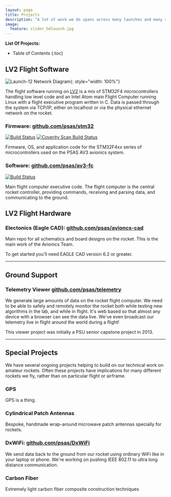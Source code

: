 ```yaml
---
layout: page
title: Projects
description: "A lot of work we do spans across many launches and many rockets. Many of our special projects come from deep needs in the aerospace world for solutions"
image:
  feature: slider_hdlaunch.jpg
---
```


**List Of Projects:**

* Table of Contents
{:toc}


## LV2 Flight Software

![Launch-12 Network Diagram](http://psas.github.io/Launch-12/avionics/network_diagram.svg){: style="width: 100%"}

The flight software running on [LV2](/rockets/#LV22) is a mix of STM32F4 microcontrollers handling low level code and an Intel Atom main Flight Computer running Linux with a flight executive program written in C. Data is passed through the system via TCP/IP, either on localhost or via the physical ethernet network on the rocket.


### Firmware: [github.com/psas/stm32](https://github.com/psas/stm32)

[![Build Status](https://travis-ci.org/psas/stm32.svg)](https://travis-ci.org/psas/stm32)
[![Coverity Scan Build Status](https://scan.coverity.com/projects/1787/badge.svg)](https://scan.coverity.com/projects/1787)

Firmware, OS, and application code for the STM32F4xx series of microcontrollers used on the PSAS AV3 avionics system.


### Software: [github.com/psas/av3-fc](https://github.com/psas/av3-fc)

[![Build Status](https://travis-ci.org/psas/av3-fc.svg)](https://travis-ci.org/psas/av3-fc)

Main flight computer executive code. The flight computer is the central rocket controller, providing commands, receiving and parsing data, and communicating to the ground.


## LV2 Flight Hardware

### Electonics (Eagle CAD): [github.com/psas/avioncs-cad](https://github.com/psas/avionics-cad)

Main repo for all schematics and board designs on the rocket. This is the main work of the Avionics Team.

To get started you'll need EAGLE CAD version 6.2 or greater.



-------------------------------------------------------------------------------


## Ground Support

### Telemetry Viewer [github.com/psas/telemetry](https://github.com/psas/telemetry)

We generate large amounts of data on the rocket flight computer. We need to be able to safely and remotely monitor the rocket both while testing new algorithms in the lab, and while in flight. It's web based so that almost any device with a browser can see the data live. We've even broadcast our telemetry live in flight around the world during a flight!

This viewer project was initially a PSU senior capstone project in 2013.


-------------------------------------------------------------------------------




## Special Projects

We have several ongoing projects helping to build on our technical work on amateur rockets. Often these projects have implications for many different rockets we fly, rather than on particular flight or airframe.


### GPS

GPS is a thing.


### Cylindrical Patch Antennas

Bespoke, handmade wrap-around microwave patch antennas specially for rockets.


### DxWiFi: [github.com/psas/DxWiFi](https://github.com/psas/DxWiFi)

We send data back to the ground from our rocket using ordinary WiFi like in your laptop or phone. We're working on pushing IEEE 802.11 to ultra long distance communication.


### Carbon Fiber

Extremely light carbon fiber composite construction techniques
